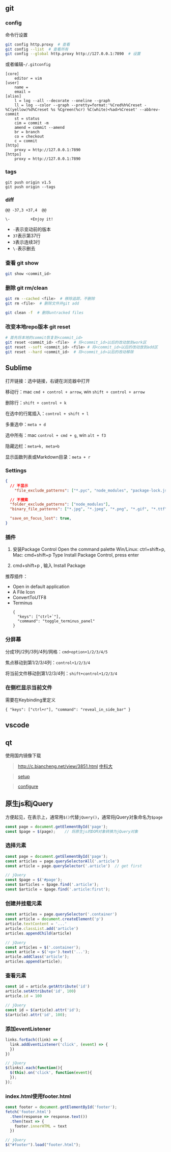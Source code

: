 ## git

### config 

命令行设置

```sh
git config http.proxy  # 查看
git config --list  # 查看所有
git config --global http.proxy http://127.0.0.1:7890  # 设置
```

或者编辑`~/.gitconfig`

```
[core]
	editor = vim
[user]
	name = 
	email = 
[alias]
    l = log --all --decorate --oneline --graph
    ll = log --color --graph --pretty=format:'%Cred%h%Creset -%C(yellow)%d%Creset %s %Cgreen(%cr) %C(white)<%ad>%Creset' --abbrev-commit
    st = status
    cim = commit -m
    amend = commit --amend
    br = branch
    co = checkout
    c = commit
[http]
	proxy = http://127.0.0.1:7890
[https]
	proxy = http://127.0.0.1:7890
```

### tags

```
git push origin v1.5
git push origin --tags
```

### diff

```
@@ -37,3 +37,4 	@@

\-         +Enjoy it!
```

* `-`表示变动前的版本
* `37`表示第37行
* `3`表示连续3行
* `\-`表示删去

### 查看 git show

```sh
git show <commit_id>
```

### 删除 git rm/clean

```sh
git rm --cached <file>  # 移除追踪，不删除
git rm <file>  # 删除文件并git add

git clean -f  # 删除untracked files
```

### 改变本地repo版本 git reset

```sh
# 首先将本地的commit恢复到<commit_id>
git reset <commit_id> <file>  # 将<commit_id>以后的改动放到work区
git reset --soft <commit_id> <file> # 将<commit_id>以后的改动放到add区
git reset --hard <commit_id>  # 将<commit_id>以后的改动移除
```

## Sublime

打开链接：选中链接，右键在浏览器中打开

移动行：mac `cmd + control + arrow`, win `shift + control + arrow`

删除行：`shift + control + k`

在选中的行尾插入：`control + shift + l`

多重选中：`meta + d`

选中所有：mac `control + cmd + g`, win `alt + f3`

隐藏边栏：`meta+k, meta+b`

显示函数列表或Markdown目录：`meta + r`


###  Settings


```json
{
  // 不显示
	"file_exclude_patterns": ["*.pyc", "node_modules", "package-lock.json"],

  // 不搜索
  "folder_exclude_patterns": ["node_modules"],
  "binary_file_patterns": ["*.jpg", "*.jpeg", "*.png", "*.gif", "*.ttf", "*.tga", "*.dds", "*.ico", "*.eot", "*.pdf", "*.swf", "*.jar", "*.zip"],

  "save_on_focus_lost": true,
}
```


###  插件

1.  安装Package Control
	Open the command palette
	Win/Linux: ctrl+shift+p, Mac: cmd+shift+p
	Type Install Package Control, press enter

2. cmd+shift+p , 输入 Install Package

推荐插件：
* Open in default application
* A File Icon
* ConvertToUTF8
* Terminus
    ```
	{
	  "keys": ["ctrl+`"],
	  "command": "toggle_terminus_panel"
	}
    ```

### 分屏幕

分成1列/2列/3列/4列/网格：`cmd+option+1/2/3/4/5` 

焦点移动到第1/2/3/4列：`control+1/2/3/4` 

将当前文件移动到第1/2/3/4列：`shift+control+1/2/3/4` 

### 在侧栏显示当前文件

需要在Keybinding里定义

```
{ "keys": ["ctrl+r"], "command": "reveal_in_side_bar" }
```

## vscode

## qt

使用国内镜像下载

> http://c.biancheng.net/view/3851.html
> [中科大](http://mirrors.ustc.edu.cn/qtproject/)

> [setup](https://web.stanford.edu/dept/cs_edu/qt-creator/qt-creator-mac.shtml)

> [configure](https://web.stanford.edu/dept/cs_edu/qt-creator/qt-creator-recommended-settings.shtml)

## 原生js和jQuery

方便起见，在表示上，通常用`$()`代替`jQuery()`，通常将jQuery对象命名为`$page`

```js
const page = document.getElementById('page');
const $page = $(page);    // 将原生js的DOM对象转换为jQuery对象
```

### 选择元素

```js
const page = document.getElementById('page');
const articles = page.querySelectorAll('.article')
const article = page.querySelector('.article')  // get first

// jQuery
const $page = $('#page');
const $articles = $page.find('.article');
const $article = $page.find('.article:first');
```

### 创建并挂载元素

```js
const articles = page.querySelector('.container')
const article = document.createElement('p')
article.textContent = '...'
article.classList.add('article')
articles.appendChild(article)

// jQuery
const articles = $('.container');
const article = $('<p>').text('...');
article.addClass('article');
articles.append(article);
```

### 查看元素

```js
const id = article.getAttribute('id')
article.setAttribute('id', 100)
article.id = 100

// jQuery
const id = $(article).attr('id');
$(article).attr('id', 100);
```

### 添加eventListener

```js
links.forEach((link) => {
  link.addEventListener('click', (event) => {
  })
})

// jQuery
$(links).each(function(){
  $(this).on('click', function(event){
  });
});
```

### index.html使用footer.html

```js
const footer = document.getElementById('footer');
fetch('footer.html')
  .then(response => response.text())
  .then(text => {
    footer.innerHTML = text
  })

// jQuery
$("#footer").load("footer.html");
```

